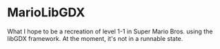 # MarioLibGDX

What I hope to be a recreation of level 1-1 in Super Mario Bros. using the libGDX framework. At the moment, it's not in a runnable state. 
